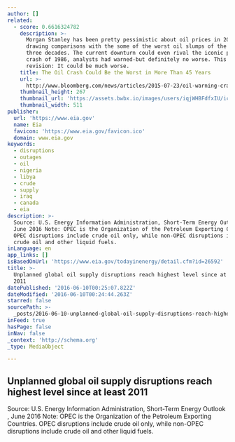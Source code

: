 ```yaml
---
author: []
related:
  - score: 0.6616324782
    description: >-
      Morgan Stanley has been pretty pessimistic about oil prices in 2015,
      drawing comparisons with the some of the worst oil slumps of the past
      three decades. The current downturn could even rival the iconic price
      crash of 1986, analysts had warned-but definitely no worse. This week, a
      revision: It could be much worse.
    title: The Oil Crash Could Be the Worst in More Than 45 Years
    url: >-
      http://www.bloomberg.com/news/articles/2015-07-23/oil-warning-crash-could-be-worst-in-more-than-45-years
    thumbnail_height: 267
    thumbnail_url: 'https://assets.bwbx.io/images/users/iqjWHBFdfxIU/icH9YPrRIPnI/v1/-1x-1.png'
    thumbnail_width: 511
publisher:
  url: 'https://www.eia.gov'
  name: Eia
  favicon: 'https://www.eia.gov/favicon.ico'
  domain: www.eia.gov
keywords:
  - disruptions
  - outages
  - oil
  - nigeria
  - libya
  - crude
  - supply
  - iraq
  - canada
  - eia
description: >-
  Source: U.S. Energy Information Administration, Short-Term Energy Outlook ,
  June 2016 Note: OPEC is the Organization of the Petroleum Exporting Countries.
  OPEC disruptions include crude oil only, while non-OPEC disruptions include
  crude oil and other liquid fuels.
inLanguage: en
app_links: []
isBasedOnUrl: 'https://www.eia.gov/todayinenergy/detail.cfm?id=26592'
title: >-
  Unplanned global oil supply disruptions reach highest level since at least
  2011
datePublished: '2016-06-10T00:25:07.822Z'
dateModified: '2016-06-10T00:24:44.263Z'
starred: false
sourcePath: >-
  _posts/2016-06-10-unplanned-global-oil-supply-disruptions-reach-highest-level.md
inFeed: true
hasPage: false
inNav: false
_context: 'http://schema.org'
_type: MediaObject

---
```

<article style=""><h1>Unplanned global oil supply disruptions reach highest level since at least 2011</h1><p>Source: U.S. Energy Information Administration, Short-Term Energy Outlook , June 2016 Note: OPEC is the Organization of the Petroleum Exporting Countries. OPEC disruptions include crude oil only, while non-OPEC disruptions include crude oil and other liquid fuels.</p></article>